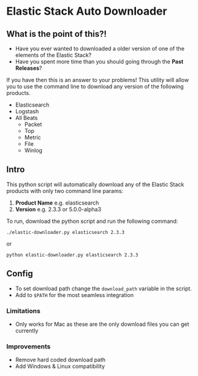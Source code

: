 # Elastic Stack Auto Downloader

## What is the point of this?!

- Have you ever wanted to downloaded a older version of one of the elements of the Elastic Stack?
- Have you spent more time than you should going through the **Past Releases**?

If you have then this is an answer to your problems! This utility will allow you to use the command line to download any version of the following products.

- Elasticsearch
- Logstash
- All Beats
  - Packet
  - Top
  - Metric
  - File
  - Winlog

## Intro
This python script will automatically download any of the Elastic Stack products with only two command line params:

1. **Product Name** e.g. elasticsearch
2. **Version** e.g. 2.3.3 or 5.0.0-alpha3

To run, download the python script and run the following command:

`./elastic-downloader.py elasticsearch 2.3.3`

or

`python elastic-downloader.py elasticsearch 2.3.3`

## Config

- To set download path change the `download_path` variable in the script.
- Add to `$PATH` for the most seamless integration

### Limitations

- Only works for Mac as these are the only download files you can get currently

### Improvements

- Remove hard coded download path
- Add Windows & Linux compatibility
